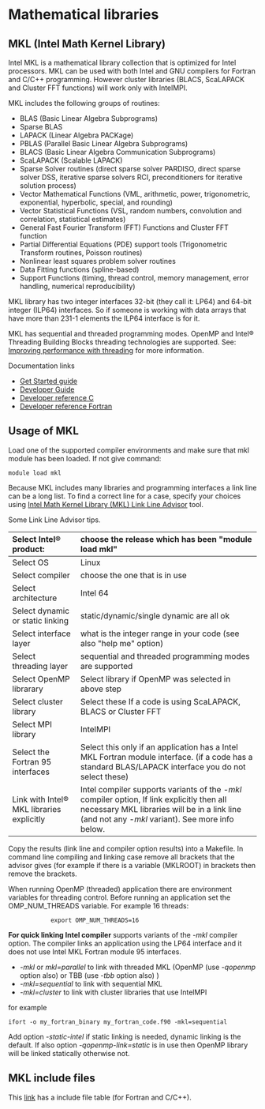 # Mathematical libraries
## MKL (Intel Math Kernel Library)
Intel MKL is a mathematical library collection that is optimized for Intel processors. MKL can be used with both Intel and GNU compilers for Fortran and C/C++ programming. However cluster libraries (BLACS, ScaLAPACK and Cluster FFT functions) will work only with IntelMPI.

MKL includes the following groups of routines:

* BLAS (Basic Linear Algebra Subprograms)
* Sparse BLAS
* LAPACK (Linear Algebra PACKage)
* PBLAS (Parallel Basic Linear Algebra Subprograms)
* BLACS (Basic Linear Algebra Communication Subprograms)
* ScaLAPACK (Scalable LAPACK)
* Sparse Solver routines (direct sparse solver PARDISO, direct sparse solver DSS, iterative sparse solvers RCI, preconditioners for iterative solution process)
* Vector Mathematical Functions (VML, arithmetic, power, trigonometric, exponential, hyperbolic, special, and rounding)
* Vector Statistical Functions (VSL, random numbers, convolution and correlation, statistical estimates)
* General Fast Fourier Transform (FFT) Functions and Cluster FFT function
* Partial Differential Equations (PDE) support tools (Trigonometric Transform routines, Poisson routines)
* Nonlinear least squares problem solver routines
* Data Fitting functions (spline-based)
* Support Functions (timing, thread control, memory management, error handling, numerical reproducibility)

MKL library has two integer interfaces 32-bit (they call it: LP64) and 64-bit integer (ILP64) interfaces. So if someone is working with data arrays that have more than 231-1 elements the ILP64 interface is for it.

MKL has sequential and threaded programming modes. OpenMP and Intel® Threading Building Blocks threading technologies are supported.
See: [Improving performance with threading](https://software.intel.com/en-us/mkl-linux-developer-guide-improving-performance-with-threading) for more information.

Documentation links

* [Get Started guide](https://software.intel.com/en-us/get-started-with-mkl-for-linux) 
* [Developer Guide](https://software.intel.com/en-us/mkl-linux-developer-guide)
* [Developer reference C](https://software.intel.com/en-us/mkl-developer-reference-c)
* [Developer reference Fortran](https://software.intel.com/en-us/mkl-developer-reference-fortran)

## Usage of MKL
Load one of the supported compiler environments and make sure that mkl module has been loaded. If not give command:
```
module load mkl 
```
Because MKL includes many libraries and programming interfaces a link line can be a long list. To find a correct line for a case, specify your choices using [Intel Math Kernel Library (MKL) Link Line Advisor](https://software.intel.com/en-us/articles/intel-mkl-link-line-advisor) tool.

Some Link Line Advisor tips.

| Select Intel® product:  | choose the release which has been "module load mkl" |  
| :------------- |:-------------|
| Select OS | Linux |
| Select compiler  | choose the one that is in use |
| Select architecture | Intel 64 |
| Select dynamic or static linking | static/dynamic/single dynamic are all ok |
| Select interface layer | what is the integer range in your code (see also "help me" option)|
| Select threading layer | sequential and threaded programming modes are supported |
| Select OpenMP librarary | Select library if OpenMP was selected in above step  |
| Select cluster library | Select these If a code is using ScaLAPACK, BLACS or Cluster FFT |
| Select MPI library | IntelMPI |
| Select the Fortran 95 interfaces | Select this only if an application has a Intel MKL Fortran module interface. (if a code has a standard BLAS/LAPACK interface you do not select these) |
| Link with Intel® MKL libraries explicitly |Intel compiler supports variants of the *-mkl* compiler option, If link explicitly then all necessary MKL libraries will be in a link line (and not any *-mkl* variant).  See more info below. |


Copy the results (link line and compiler option results) into a Makefile. In command line compiling and linking case remove all brackets that the advisor gives (for example if there is a variable (MKLROOT) in brackets then remove the brackets.

When running OpenMP (threaded) application there are environment variables for threading control. Before running an application set the OMP_NUM_THREADS variable. For example 16 threads:

```
            export OMP_NUM_THREADS=16
```

**For quick linking Intel compiler** supports variants of the *-mkl* compiler option. The compiler links an application using the LP64 interface and it does not use Intel MKL Fortran module 95 interfaces.

* *-mkl* or *mkl=parallel* to link with threaded MKL (OpenMP (use *-qopenmp* option also) or TBB (use *-tbb* option also) ) 
* *-mkl=sequential* to link with sequential MKL
* *-mkl=cluster* to link with cluster libraries that use IntelMPI

for example
```
ifort -o my_fortran_binary my_fortran_code.f90 -mkl=sequential
```
Add option *-static-intel* if static linking is needed, dynamic linking is the default. If also option *-qopenmp-link=static* is in use
then OpenMP library will be linked statically otherwise not.

## MKL include files

This [link](https://software.intel.com/en-us/node/528477) has a include file table (for Fortran and C/C++).

